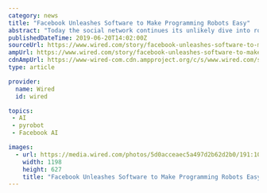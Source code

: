 ```yaml
---
category: news
title: "Facebook Unleashes Software to Make Programming Robots Easy"
abstract: "Today the social network continues its unlikely dive into robotics by open-sourcing a new robot framework, known as PyRobot, that could simplify the way researchers program their machines, and could even make it easier for non-robotics types to jump into ..."
publishedDateTime: 2019-06-20T14:02:00Z
sourceUrl: https://www.wired.com/story/facebook-unleashes-software-to-make-programming-robots-easy/
ampUrl: https://www.wired.com/story/facebook-unleashes-software-to-make-programming-robots-easy/amp
cdnAmpUrl: https://www-wired-com.cdn.ampproject.org/c/s/www.wired.com/story/facebook-unleashes-software-to-make-programming-robots-easy/amp
type: article

provider:
  name: Wired
  id: wired

topics:
 - AI
 - pyrobot
 - Facebook AI

images:
  - url: https://media.wired.com/photos/5d0acceaec5a497d2b62d2b0/191:100/pass/Science_facebook-blue_TA.jpg
    width: 1198
    height: 627
    title: "Facebook Unleashes Software to Make Programming Robots Easy"
---
```

